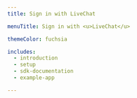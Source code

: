 ```yaml
---
title: Sign in with LiveChat

menuTitle: Sign in with <u>LiveChat</u>

themeColor: fuchsia

includes:
  - introduction
  - setup
  - sdk-documentation
  - example-app

---
```

